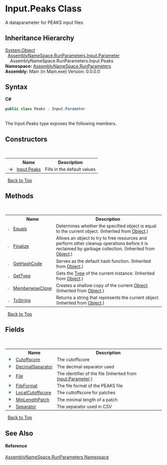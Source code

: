 # Input.Peaks Class
 

A dataparameter for PEAKS input files


## Inheritance Hierarchy
<a href="http://msdn2.microsoft.com/en-us/library/e5kfa45b" target="_blank">System.Object</a><br />&nbsp;&nbsp;<a href="91de3ff0-c85c-6992-0f2b-c9c98f4b904a">AssemblyNameSpace.RunParameters.Input.Parameter</a><br />&nbsp;&nbsp;&nbsp;&nbsp;AssemblyNameSpace.RunParameters.Input.Peaks<br />
**Namespace:**&nbsp;<a href="4763cf1c-e4af-43c5-78fe-6f03f6e2281f">AssemblyNameSpace.RunParameters</a><br />**Assembly:**&nbsp;Main (in Main.exe) Version: 0.0.0.0

## Syntax

**C#**<br />
``` C#
public class Peaks : Input.Parameter
```

<br />
The Input.Peaks type exposes the following members.


## Constructors
&nbsp;<table><tr><th></th><th>Name</th><th>Description</th></tr><tr><td>![Public method](media/pubmethod.gif "Public method")</td><td><a href="46667ba6-0a5e-40b8-5c54-50c5447d8dce">Input.Peaks</a></td><td>
Fills in the default values</td></tr></table>&nbsp;
<a href="#input.peaks-class">Back to Top</a>

## Methods
&nbsp;<table><tr><th></th><th>Name</th><th>Description</th></tr><tr><td>![Public method](media/pubmethod.gif "Public method")</td><td><a href="http://msdn2.microsoft.com/en-us/library/bsc2ak47" target="_blank">Equals</a></td><td>
Determines whether the specified object is equal to the current object.
 (Inherited from <a href="http://msdn2.microsoft.com/en-us/library/e5kfa45b" target="_blank">Object</a>.)</td></tr><tr><td>![Protected method](media/protmethod.gif "Protected method")</td><td><a href="http://msdn2.microsoft.com/en-us/library/4k87zsw7" target="_blank">Finalize</a></td><td>
Allows an object to try to free resources and perform other cleanup operations before it is reclaimed by garbage collection.
 (Inherited from <a href="http://msdn2.microsoft.com/en-us/library/e5kfa45b" target="_blank">Object</a>.)</td></tr><tr><td>![Public method](media/pubmethod.gif "Public method")</td><td><a href="http://msdn2.microsoft.com/en-us/library/zdee4b3y" target="_blank">GetHashCode</a></td><td>
Serves as the default hash function.
 (Inherited from <a href="http://msdn2.microsoft.com/en-us/library/e5kfa45b" target="_blank">Object</a>.)</td></tr><tr><td>![Public method](media/pubmethod.gif "Public method")</td><td><a href="http://msdn2.microsoft.com/en-us/library/dfwy45w9" target="_blank">GetType</a></td><td>
Gets the <a href="http://msdn2.microsoft.com/en-us/library/42892f65" target="_blank">Type</a> of the current instance.
 (Inherited from <a href="http://msdn2.microsoft.com/en-us/library/e5kfa45b" target="_blank">Object</a>.)</td></tr><tr><td>![Protected method](media/protmethod.gif "Protected method")</td><td><a href="http://msdn2.microsoft.com/en-us/library/57ctke0a" target="_blank">MemberwiseClone</a></td><td>
Creates a shallow copy of the current <a href="http://msdn2.microsoft.com/en-us/library/e5kfa45b" target="_blank">Object</a>.
 (Inherited from <a href="http://msdn2.microsoft.com/en-us/library/e5kfa45b" target="_blank">Object</a>.)</td></tr><tr><td>![Public method](media/pubmethod.gif "Public method")</td><td><a href="http://msdn2.microsoft.com/en-us/library/7bxwbwt2" target="_blank">ToString</a></td><td>
Returns a string that represents the current object.
 (Inherited from <a href="http://msdn2.microsoft.com/en-us/library/e5kfa45b" target="_blank">Object</a>.)</td></tr></table>&nbsp;
<a href="#input.peaks-class">Back to Top</a>

## Fields
&nbsp;<table><tr><th></th><th>Name</th><th>Description</th></tr><tr><td>![Public field](media/pubfield.gif "Public field")</td><td><a href="20dd5895-85dc-c511-fc3f-e8756f88f2ec">Cutoffscore</a></td><td>
The cutoffscore</td></tr><tr><td>![Public field](media/pubfield.gif "Public field")</td><td><a href="a699cfc1-4e8e-c205-4f97-deed03a99735">DecimalSeparator</a></td><td>
The decimal separator used</td></tr><tr><td>![Public field](media/pubfield.gif "Public field")</td><td><a href="a245fa64-2292-fd8b-2cc3-5cb7be67b96c">File</a></td><td>
The identifier of the file
 (Inherited from <a href="91de3ff0-c85c-6992-0f2b-c9c98f4b904a">Input.Parameter</a>.)</td></tr><tr><td>![Public field](media/pubfield.gif "Public field")</td><td><a href="c1b948bb-3727-f05c-ea48-cf3b9a8825f7">FileFormat</a></td><td>
The file format of the PEAKS file</td></tr><tr><td>![Public field](media/pubfield.gif "Public field")</td><td><a href="302746cd-bc5c-5e22-9a28-6c813334584a">LocalCutoffscore</a></td><td>
The cuttoffscore for patches</td></tr><tr><td>![Public field](media/pubfield.gif "Public field")</td><td><a href="d2f29f73-7e17-dc12-b6f3-4ddf5472a073">MinLengthPatch</a></td><td>
The minimal length of a patch</td></tr><tr><td>![Public field](media/pubfield.gif "Public field")</td><td><a href="00cf9e32-e845-bcbf-cffe-3fe82012f834">Separator</a></td><td>
The separator used in CSV</td></tr></table>&nbsp;
<a href="#input.peaks-class">Back to Top</a>

## See Also


#### Reference
<a href="4763cf1c-e4af-43c5-78fe-6f03f6e2281f">AssemblyNameSpace.RunParameters Namespace</a><br />